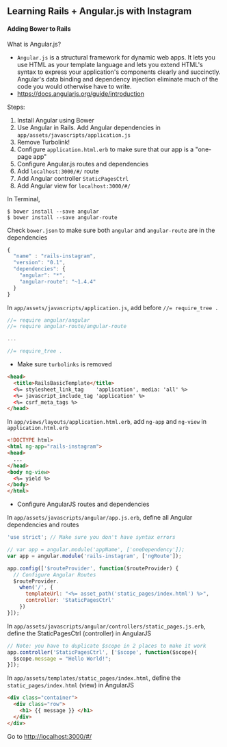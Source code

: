 ## Learning Rails + Angular.js with Instagram
#### Adding Bower to Rails

What is Angular.js?
- `Angular.js` is a structural framework for dynamic web apps. It lets you use HTML as your template language and lets you extend HTML's syntax to express your application's components clearly and succinctly. Angular's data binding and dependency injection eliminate much of the code you would otherwise have to write.
- https://docs.angularjs.org/guide/introduction

Steps:

1. Install Angular using Bower
2. Use Angular in Rails. Add Angular dependencies in `app/assets/javascripts/application.js`
3. Remove Turbolink!
4. Configure `application.html.erb` to make sure that our app is a "one-page app"
5. Configure Angular.js routes and dependencies
7. Add `localhost:3000/#/` route
6. Add Angular controller `StaticPagesCtrl`
6. Add Angular view for `localhost:3000/#/`

In Terminal,

```
$ bower install --save angular
$ bower install --save angular-route
```

Check `bower.json` to make sure both `angular` and `angular-route` are in the dependencies

```js
{
  "name" : "rails-instagram",
  "version": "0.1",
  "dependencies": {
    "angular": "*",
    "angular-route": "~1.4.4"
  }
} 
```

In `app/assets/javascripts/application.js`, add before `//= require_tree .`

```js
//= require angular/angular
//= require angular-route/angular-route

...

//= require_tree .
```

- Make sure `turbolinks` is removed

```html
<head>
  <title>RailsBasicTemplate</title>
  <%= stylesheet_link_tag    'application', media: 'all' %>
  <%= javascript_include_tag 'application' %>
  <%= csrf_meta_tags %>
</head>
```

In `app/views/layouts/application.html.erb`, add `ng-app` and `ng-view` in `application.html.erb`

```html
<!DOCTYPE html>
<html ng-app="rails-instagram">
<head>
  ...
</head>
<body ng-view>
  <%= yield %>
</body>
</html>
```

- Configure AngularJS routes and dependencies

In `app/assets/javascripts/angular/app.js.erb`, define all Angular dependencies and routes

```js
'use strict'; // Make sure you don't have syntax errors

// var app = angular.module('appName', ['oneDependency']);
var app = angular.module('rails-instagram', ['ngRoute']);

app.config(['$routeProvider', function($routeProvider) {
  // Configure Angular Routes
  $routeProvider.
    when('/', {
      templateUrl: "<%= asset_path('static_pages/index.html') %>",
      controller: 'StaticPagesCtrl'
    })
}]);
```

In `app/assets/javascripts/angular/controllers/static_pages.js.erb`, define the StaticPagesCtrl (controller) in AngularJS

```js
// Note: you have to duplicate $scope in 2 places to make it work
app.controller('StaticPagesCtrl', ['$scope', function($scope){
  $scope.message = "Hello World!";
}]);
```

In `app/assets/templates/static_pages/index.html`, define the `static_pages/index.html` (view) in AngularJS

```html
<div class="container">
  <div class="row">
    <h1> {{ message }} </h1>
  </div>
</div>
```

Go to [http://localhost:3000/#/](http://localhost:3000/#/)
